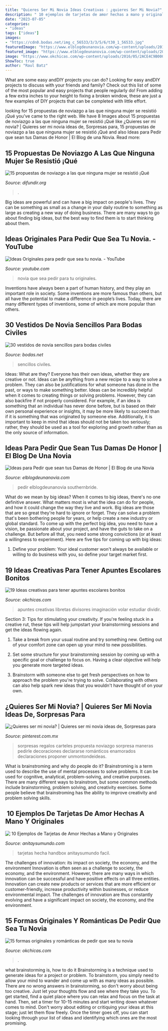 ```yaml
---
title: "Quieres Ser Mi Novia Ideas Creativas : ¿quieres Ser Mi Novia?"
description: "️ 10 ejemplos de tarjetas de amor hechas a mano y originales"
date: "2023-07-05"
categories:
- "ideas"
tags: ["ideas"]
images:
- "https://cdn0.bodas.net/img_c_56533/3/3/5/6/t30_1_56533.jpg"
featuredImage: "https://www.elblogdeunanovia.com/wp-content/uploads/2016/01/caja-pregunta-damas-de-honor.jpg"
featured_image: "https://www.elblogdeunanovia.com/wp-content/uploads/2016/01/caja-pregunta-damas-de-honor.jpg"
image: "https://www.okchicas.com/wp-content/uploads/2016/05/2ACE4C9B00000578-0-image-a-7_1437754257399-1.jpg"
ShowToc: true
author: "Raul Batz"
---
```



What are some easy andDIY projects you can do?
Looking for easy andDIY projects to discuss with your friends and family? Check out this list of some of the most popular and easy projects that people regularly do! From adding a few extra inches to your height to fixing a broken window, these are just a few examples of DIY projects that can be completed with little effort.

	

		
looking for 15 propuestas de noviazgo a las que ninguna mujer se resistió ¡Qué you've came to the right web. We have 8 Images about 15 propuestas de noviazgo a las que ninguna mujer se resistió ¡Qué like ¿Quieres ser mi novia? | Quieres ser mi novia ideas de, Sorpresas para, 15 propuestas de noviazgo a las que ninguna mujer se resistió ¡Qué and also Ideas para Pedir que sean tus Damas de Honor | El Blog de una Novia. Read more:
		
    
## 15 Propuestas De Noviazgo A Las Que Ninguna Mujer Se Resistió ¡Qué

<img loading=lazy src="https://www.okchicas.com/wp-content/uploads/2016/05/2ACE4C9B00000578-0-image-a-7_1437754257399-1.jpg" onerror="this.onerror=null;this.src='https://tse4.mm.bing.net/th?id=OIP.4M5y8EWK8-DxDcfwxCPp-QHaHQ&amp;pid=15.1';" alt="15 propuestas de noviazgo a las que ninguna mujer se resistió ¡Qué">

_Source: difundir.org_

>. 

	

Big ideas are powerful and can have a big impact on people's lives. They can be something as small as a change in your daily routine to something as large as creating a new way of doing business. There are many ways to go about finding big ideas, but the best way to find them is to start thinking about them.

    
## Ideas Originales Para Pedir Que Sea Tu Novia. - YouTube

<img loading=lazy src="https://i.ytimg.com/vi/THlHEIQyI7I/maxresdefault.jpg" onerror="this.onerror=null;this.src='https://tse3.mm.bing.net/th?id=OIP.36jBzFZjATVO8D0EMLVlTAHaEK&amp;pid=15.1';" alt="Ideas Originales para pedir que sea tu novia. - YouTube">

_Source: youtube.com_

>novia que sea pedir para tu originales. 

	

Inventions have always been a part of human history, and they play an important role in society. Some inventions are more famous than others, but all have the potential to make a difference in people’s lives. Today, there are many different types of inventions, some of which are more popular than others.

    
## 30 Vestidos De Novia Sencillos Para Bodas Civiles

<img loading=lazy src="https://cdn0.bodas.net/img_c_56533/3/3/5/6/t30_1_56533.jpg" onerror="this.onerror=null;this.src='https://tse1.mm.bing.net/th?id=OIP.gaMnftmQTuFOwNlnpQex0gHaIN&amp;pid=15.1';" alt="30 vestidos de novia sencillos para bodas civiles">

_Source: bodas.net_

>sencillos civiles. 

	

Ideas: What are they?
Everyone has their own ideas, whether they are creative or not. Ideas can be anything from a new recipe to a way to solve a problem. They can also be justifications for what someone has done in the past, or ways to make something better. 
Ideas can be incredibly helpful when it comes to creating things or solving problems. However, they can also backfire if not properly considered. For example, if an idea is something that an individual has never done before, but is based on their own personal experience or insights, it may be more likely to succeed than if it is something that was originated by someone else. Additionally, it is important to keep in mind that ideas should not be taken too seriously; rather, they should be used as a tool for exploring and growth rather than as the only source of information.

    
## Ideas Para Pedir Que Sean Tus Damas De Honor | El Blog De Una Novia

<img loading=lazy src="https://www.elblogdeunanovia.com/wp-content/uploads/2016/01/caja-pregunta-damas-de-honor.jpg" onerror="this.onerror=null;this.src='https://tse3.mm.bing.net/th?id=OIP.rgrAwNmnNBmMxPWsYzISQgHaFj&amp;pid=15.1';" alt="Ideas para Pedir que sean tus Damas de Honor | El Blog de una Novia">

_Source: elblogdeunanovia.com_

>pedir elblogdeunanovia southernbride. 

	

What do we mean by big ideas?
When it comes to big ideas, there's no one definitive answer. What matters most is what the idea can do for people, and how it could change the way they live and work. 
Big ideas are those that are so great they're hard to ignore or forget. They can solve a problem that's been bothering people for years, or help create a new industry or global standard. 
To come up with the perfect big idea, you need to have a vision, be passionate about your project, and have the guts to take on a challenge. But before all that, you need some strong convictions (or at least a willingness to experiment). 
Here are five tips for coming up with big ideas: 
1) Define your problem: Your ideal customer won't always be available or willing to do business with you, so define your target market first.

    
## 19 Ideas Creativas Para Tener Apuntes Escolares Bonitos

<img loading=lazy src="https://www.okchicas.com/wp-content/uploads/2019/09/Apuntes-bonitos-6-581x700.jpg" onerror="this.onerror=null;this.src='https://tse4.mm.bing.net/th?id=OIP.3eOAhaM5V6yCr9IDtX6rRgHaI7&amp;pid=15.1';" alt="19 Ideas creativas para tener apuntes escolares bonitos">

_Source: okchicas.com_

>apuntes creativas libretas divisores imaginación volar estudiar dividir. 

	

Section 3: Tips for stimulating your creativity.
If you're feeling stuck in a creative rut, these tips will help jumpstart your brainstorming sessions and get the ideas flowing again.
1. Take a break from your usual routine and try something new. Getting out of your comfort zone can open up your mind to new possibilities.

2. Set some structure for your brainstorming session by coming up with a specific goal or challenge to focus on. Having a clear objective will help you generate more targeted ideas.

3. Brainstorm with someone else to get fresh perspectives on how to approach the problem you're trying to solve. Collaborating with others can also help spark new ideas that you wouldn't have thought of on your own.

    
## ¿Quieres Ser Mi Novia? | Quieres Ser Mi Novia Ideas De, Sorpresas Para

<img loading=lazy src="https://i.pinimg.com/736x/cf/c8/61/cfc8610f10be770a668217ce1350d761--goals.jpg" onerror="this.onerror=null;this.src='https://tse3.mm.bing.net/th?id=OIP.0_-yGrw0tDs9W1BTlI6n6AAAAA&amp;pid=15.1';" alt="¿Quieres ser mi novia? | Quieres ser mi novia ideas de, Sorpresas para">

_Source: pinterest.com.mx_

>sorpresas regalos carteles propuesta noviazgo sorpresa maneras pedirle decoraciones declararse románticos enamorados declaraciones proponer unmontondeideas. 

	

What is brainstroming and why do people do it?
Brainstroming is a term used to describe the use of mental processes to solve problems. It can be used for cognitive, analytical, problem-solving, and creative purposes. There are many different ways to brainstrom, but some common methods include brainstorming, problem solving, and creativity exercises. Some people believe that brainstroming has the ability to improve creativity and problem solving skills.

    
## ️ 10 Ejemplos De Tarjetas De Amor Hechas A Mano Y Originales

<img loading=lazy src="https://anitaysumundo.com/wp-content/uploads/2017/01/manualidades-tarjeta-para-novio.jpg" onerror="this.onerror=null;this.src='https://tse4.mm.bing.net/th?id=OIP.rAR2NqmmYf9C2Wzkl_QVHQHaFr&amp;pid=15.1';" alt="️ 10 Ejemplos de Tarjetas de Amor Hechas a Mano y Originales">

_Source: anitaysumundo.com_

>tarjetas hecha handbox anitaysumundo facil. 

	

The challenges of innovation: its impact on society, the economy, and the environment
Innovation is often seen as a challenge to society, the economy, and the environment. However, there are many ways in which innovation can be successful and have positive effects on all three entities. Innovation can create new products or services that are more efficient or customer-friendly, increase productivity within businesses, or reduce environmental impact. The challenges of innovation are thus constantly evolving and have a significant impact on society, the economy, and the environment.

    
## 15 Formas Originales Y Románticas De Pedir Que Sea Tu Novia

<img loading=lazy src="https://www.okchicas.com/wp-content/uploads/2016/05/how-to-ask-a-girl-out-06ddd.jpg" onerror="this.onerror=null;this.src='https://tse2.mm.bing.net/th?id=OIP.zx7-CVic16imlQgtT2mukAHaHa&amp;pid=15.1';" alt="15 formas originales y románticas de pedir que sea tu novia">

_Source: okchicas.com_

>. 

	

what brainstorming is, how to do it
Brainstorming is a technique used to generate ideas for a project or problem. To brainstorm, you simply need to allow your mind to wander and come up with as many ideas as possible. There are no wrong answers in brainstorming, so don't worry about being too creative. Just let your thoughts flow and see where they take you.
To get started, find a quiet place where you can relax and focus on the task at hand. Then, set a timer for 10-15 minutes and start writing down whatever comes to mind. Don't worry about editing or critiquing your ideas at this stage; just let them flow freely. Once the timer goes off, you can start looking through your list of ideas and identifying which ones are the most promising.

